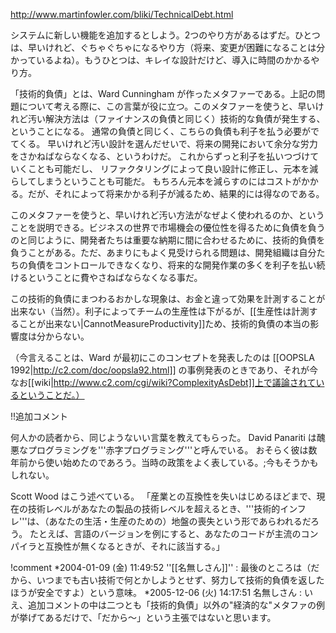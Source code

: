 http://www.martinfowler.com/bliki/TechnicalDebt.html

システムに新しい機能を追加するとしよう。2つのやり方があるはずだ。ひとつは、早いけれど、ぐちゃぐちゃになるやり方（将来、変更が困難になることは分かっているよね）。もうひとつは、キレイな設計だけど、導入に時間のかかるやり方。

「技術的負債」とは、Ward Cunningham が作ったメタファーである。上記の問題について考える際に、この言葉が役に立つ。このメタファーを使うと、早いけれど汚い解決方法は（ファイナンスの負債と同じく）技術的な負債が発生する、ということになる。
通常の負債と同じく、こちらの負債も利子を払う必要がでてくる。
早いけれど汚い設計を選んだせいで、将来の開発において余分な労力をさかねばならなくなる、というわけだ。
これからずっと利子を払いつづけていくことも可能だし、
リファクタリングによって良い設計に修正し、元本を減らしてしまうということも可能だ。
もちろん元本を減らすのにはコストがかかる。だが、それによって将来かかる利子が減るため、結果的には得なのである。

このメタファーを使うと、早いけれど汚い方法がなぜよく使われるのか、ということを説明できる。ビジネスの世界で市場機会の優位性を得るために負債を負うのと同じように、開発者たちは重要な納期に間に合わせるために、技術的負債を負うことがある。ただ、あまりにもよく見受けられる問題は、開発組織は自分たちの負債をコントロールできなくなり、将来的な開発作業の多くを利子を払い続けるということに費やさねばならなくなる事だ。

この技術的負債にまつわるおかしな現象は、お金と違って効果を計測することが出来ない（当然）。利子によってチームの生産性は下がるが、[[生産性は計測することが出来ない|CannotMeasureProductivity]]ため、技術的負債の本当の影響度は分からない。

（今言えることは、Ward が最初にこのコンセプトを発表したのは [[OOPSLA 1992|http://c2.com/doc/oopsla92.html]] の事例発表のときであり、それが今なお[[wiki|http://www.c2.com/cgi/wiki?ComplexityAsDebt]]上で議論されているということだ。）

!!追加コメント

何人かの読者から、同じようないい言葉を教えてもらった。
David Panariti は醜悪なプログラミングを'''赤字プログラミング'''と呼んでいる。
おそらく彼は数年前から使い始めたのであろう。当時の政策をよく表している。;今もそうかもしれない。

Scott Wood はこう述べている。
「産業との互換性を失いはじめるほどまで、現在の技術レベルがあなたの製品の技術レベルを超えるとき、'''技術的インフレ'''は、（あなたの生活・生産のための）地盤の喪失という形であらわれるだろう。
たとえば、言語のバージョンを例にすると、あなたのコードが主流のコンパイラと互換性が無くなるときが、それに該当する。」

!comment
*2004-01-09 (金) 11:49:52 ''[[名無しさん]]'' : 最後のところは（だから、いつまでも古い技術で何とかしようとせず、努力して技術的負債を返したほうが安全ですよ）という意味。
*2005-12-06 (火) 14:17:51 名無しさん : いえ、追加コメントの中は二つとも「技術的負債」以外の"経済的な"メタファの例が挙げてあるだけで、「だから〜」という主張ではないと思います。

